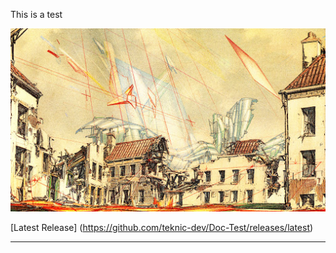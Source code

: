 This is a test

![Image](images/unnamed.jpg)

[Latest Release] (https://github.com/teknic-dev/Doc-Test/releases/latest)





---
<!-- Pages Config* -->
<script src="https://ajax.googleapis.com/ajax/libs/jquery/1.6.4/jquery.min.js"></script>
<script type="text/javascript" charset="urtf-8">
  $(document).ready(function() {
    $('h1:first').hide();
  });
</script>
